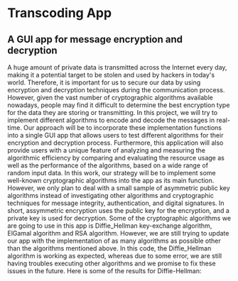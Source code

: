 # Transcoding App
## A GUI app for message encryption and decryption

A huge amount of private data is transmitted across the Internet every day, making it a potential target to be stolen and used by hackers in today's world. Therefore, it is important for us to secure our data by using encryption and decryption techniques during the communication process. However, given the vast number of cryptographic algorithms available nowadays, people may find it difficult to determine the best encryption type for the data they are storing or transmitting. In this project, we will try to implement different algorithms to encode and decode the messages in real-time. Our approach will be to incorporate these implementation functions into a single GUI app that allows users to test different algorithms for their encryption and decryption process. Furthermore, this application will also provide users with a unique feature of analyzing and measuring the algorithmic efficiency by comparing and evaluating the resource usage as well as the performance of the algorithms, based on a wide range of random input data.
In this work, our strategy will be to implement some well-known cryptographic algorithms into the app as its main function. However, we only plan to deal with a small sample of asymmetric public key algorithms instead of investigating other algorithms and cryptographic techniques for message integrity, authentication, and digital signatures. In short, assymmetric encryption uses the public key for the encryption, and a private key is used for decryption. 
Some of the cryptographic algorithms we are going to use in this app is Diffie_Hellman key-exchange algorithm, ElGamal algorithm and RSA algorithm. However, we are still trying to update our app with the implementation of as many algorithms as possible other than the algorithms mentioned above. In this code, the Diffie_Hellman algorithm is working as expected, whereas due to some error, we are still having troubles executing other algorithms and we promise to fix these issues in the future.
Here is some of the results for Diffie-Hellman:








